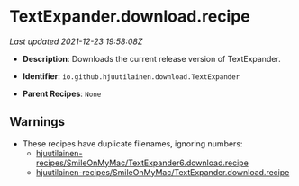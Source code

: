 # TextExpander.download.recipe

_Last updated 2021-12-23 19:58:08Z_

- **Description**: Downloads the current release version of TextExpander.

- **Identifier**: `io.github.hjuutilainen.download.TextExpander`

- **Parent Recipes**: `None`

## Warnings

- These recipes have duplicate filenames, ignoring numbers:
    - [hjuutilainen-recipes/SmileOnMyMac/TextExpander6.download.recipe](/autopkg-dupe-tracker/hjuutilainen-recipes/SmileOnMyMac/TextExpander6.download.recipe)
    - [hjuutilainen-recipes/SmileOnMyMac/TextExpander.download.recipe](/autopkg-dupe-tracker/hjuutilainen-recipes/SmileOnMyMac/TextExpander.download.recipe)